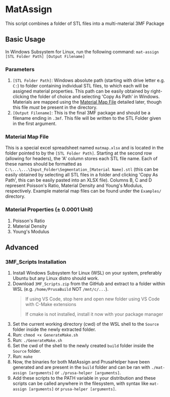 ﻿# MatAssign 
This script combines a folder of STL files into a multi-material 3MF Package
## Basic Usage
In Windows Subsystem for Linux, run the following command:
`mat-assign [STL Folder Path] [Output Filename]`


### Parameters
 1. `[STL Folder Path]`: Windows absolute path (starting with drive letter e.g. `C:`) to folder containing individual STL files, to which each will be assigned material properties. This path can be easily obtained by right-clicking the folder of choice and selecting 'Copy As Path' in Windows. Materials are mapped using the [Material Map File](#material-map-file) detailed later, though this file *must* be present in the directory.
 2. `[Output Filename]`: This is the final 3MF package and should be a filename ending in `.3mf`. This file will be written to the STL Folder given in the first argument.

### Material Map File
This is a special excel spreadsheet named `matmap.xlsx` and is located in the folder pointed to by the `[STL Folder Path]`.  Starting at the second row (allowing for headers), the 'A' column stores each STL file name. Each of these names should be formatted as `C:\...\...\Input_Folder\Segmentation_[Material Name].stl` (this can be easily obtained by selecting all STL files in a folder and clicking 'Copy As Path', this can be easily pasted into an XLSX file). Columns B, C and D represent Poisson's Ratio, Material Density and Young's Modulus, respectively. Example material map files can be found under the `Examples/` directory.

### Material Properties (± 0.0001 Unit)
1. Poisson's Ratio
2. Material Density
3. Young's Modulus

## Advanced

### 3MF_Scripts Installation
 1. Install Windows Subsystem for Linux (WSL) on your system, preferably Ubuntu but any Linux distro should work.
 2. Download `3MF_Scripts.zip` from the GitHub and extract to a folder within WSL (e.g. `/home/PrusaBuild` NOT `/mnt/c/...`).
	   >If using VS Code, stop here and open new folder using VS Code with C-Make extensions
   	>
  	>If cmake is not installed, install it now with your package manager
 3. Set the current working directory (cwd) of the WSL shell to the `Source` folder inside the newly extracted folder.
 4. Run: `chmod +x GenerateMake.sh`
 5. Run: `./GenerateMake.sh`
 6. Set the cwd of the shell to the newly created `build` folder inside the `Source` folder.
 7. Run: `make`
 8. Now, the binaries for both MatAssign and PrusaHelper have been generated and are present in the `build` folder and can be ran with `./mat-assign [arguments]` or `./prusa-helper [arguments]`. 
 9. Add these scripts to the PATH variable in your distribution and these scripts can be called anywhere in the filesystem, with syntax like `mat-assign [arguments]` or `prusa-helper [arguments]`.
